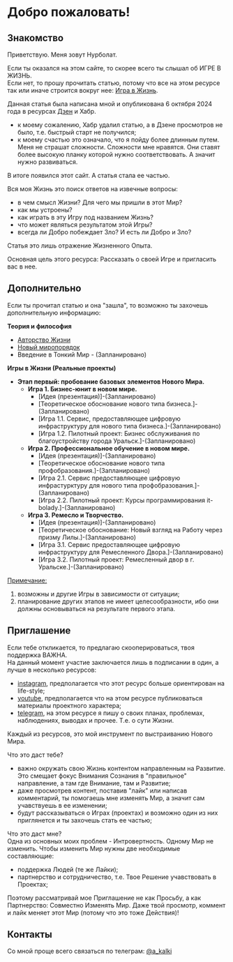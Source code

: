 # Добро пожаловать!

## Знакомство
Приветствую. Меня зовут Нурболат.  

Если ты оказался на этом сайте, то скорее всего ты слышал об ИГРЕ В ЖИЗНЬ.  
Если нет, то прошу прочитать статью, потому что все на этом ресурсе так или иначе строится вокруг нее: [Игра в Жизнь](./game-of-life.md).  

Данная статья была написана мной и опубликована 6 октября 2024 года в ресурсах [Дзен](https://dzen.ru/a/Zv__eHoJ7DdDkr9w) и Хабр.
- к моему сожалению, Хабр удалил статью, а в Дзене просмотров не было, т.е. быстрый старт не получился;
- к моему счастью это означало, что я пойду более длинным путем. Меня не страшат сложности. Сложности мне нравятся. Они ставят более высокую планку которой нужно соответствовать. А значит нужно развиваться.

В итоге появился этот сайт. А статья стала ее частью.

Вся моя Жизнь это поиск ответов на извечные вопросы:
- в чем смысл Жизни? Для чего мы пришли в этот Мир?
- как мы устроены?
- как играть в эту Игру под названием Жизнь?
- что может являться результатом этой Игры?
- всегда ли Добро побеждает Зло? И есть ли Добро и Зло?

Статья это лишь отражение Жизненного Опыта.

Основная цель этого ресурса: Рассказать о своей Игре и пригласить вас в нее.

## Дополнительно

Если ты прочитал статью и она "зашла", то возможно ты захочешь дополнительную информацию:

**Теория и философия**
- [Авторство Жизни](./author-of-life.md)
- [Новый миропорядок](./new-world.md)
- Введение в Тонкий Мир - (Запланировано)


**Игры в Жизни (Реальные проекты)**
- **Этап первый: пробование базовых элементов Нового Мира.**
    - **Игра 1. Бизнес-юнит в новом мире.**
        - [Идея (презентация)]-(Запланировано)
        - [Теоретическое обоснование нового типа бизнеса.]-(Запланировано)
        - [Игра 1.1. Сервис, предоставляющее цифровую инфраструктуру для нового типа бизнеса.]-(Запланировано)
        - [Игра 1.2. Пилотный проект: Бизнес обслуживания по благоустройству города Уральск.]-(Запланировано)
    - **Игра 2. Профессиональное обучение в новом мире.**
        - [Идея (презентация)]-(Запланировано)
        - [Теоретическое обоснование нового типа профобразования.]-(Запланировано)
        - [Игра 2.1. Сервис предоставляющее цифровую инфрастурктуру для нового типа профобразования.]-(Запланировано)
        - [Игра 2.2. Пилотный проект: Курсы программирования it-bolady.]-(Запланировано)
    - **Игра 3. Ремесло и Творчество.**
        - [Идея (презентация)]-(Запланировано)
        - [Теоретическое обоснование: Новый взгляд на Работу через призму Лилы.]-(Запланировано)
        - [Игра 3.1. Сервис предоставляющее цифровую инфраструктуру для Ремесленного Двора.]-(Запланировано)
        - [Игра 3.2. Пилотный проект: Ремесленный двор в г. Уральске.]-(Запланировано)

<u>Примечание:</u>
1. возможны и другие Игры в зависимости от ситуации;
1. планирование других этапов не имеет целесообразности, ибо они должны основываться на результате первого этапа.

## Приглашение

Если тебе откликается, то предлагаю скооперироваться, твоя поддержка ВАЖНА.  
На данный момент участие заключается лишь в подписании в один, а лучше в несколько ресурсов:
- [instagram](https://www.instagram.com/startup_uralsk?igsh=Zmphdjc2OW5hdGo2), предполагается что этот ресурс больше ориентирован на life-style;
- [youtube](https://youtube.com/@startup.uralsk?si=ZQnL7jzUOcDoABo5), предполагается что на этом ресурсе публиковаться материалы проектного характера;
- [telegram](https://t.me/nur_life_forever), на этом ресурсе я пишу о своих планах, проблемах, наблюдениях, выводах и прочее. Т.е. о сути Жизни.

Каждый из ресурсов, это мой инструмент по выстраиванию Нового Мира.

Что это даст тебе?
- важно окружать свою Жизнь контентом направленным на Развитие. Это смещает фокус Внимания Сознания в "правильное" направление, а там где Внимание, там и Развитие;
- даже просмотрев контент, поставив "лайк" или написав комментарий, ты помогаешь мне изменять Мир, а значит сам учавствуешь в ее изменении;
- будут рассказываться о Играх (проектах) и возможно один из них приглянется и ты захочешь стать ее частью;

Что это даст мне?  
Одна из основных моих проблем - Интровертность. Одному Мир не изменить. Чтобы изменить Мир нужны две необходимые составляющие:
- поддержка Людей (те же Лайки);
- партнерство и сотрудничество, т.е. Твое Решение учавствовать в Проектах;

Поэтому рассматривай мое Приглашение не как Просьбу, а как Партнерство: Совместно Изменять Мир. Даже твой просмотр, коммент и лайк меняет этот Мир (потому что это тоже Действия)!

## Контакты
Со мной проще всего связаться по телеграм: [@a_kalki](https://t.me/a_kalki)
